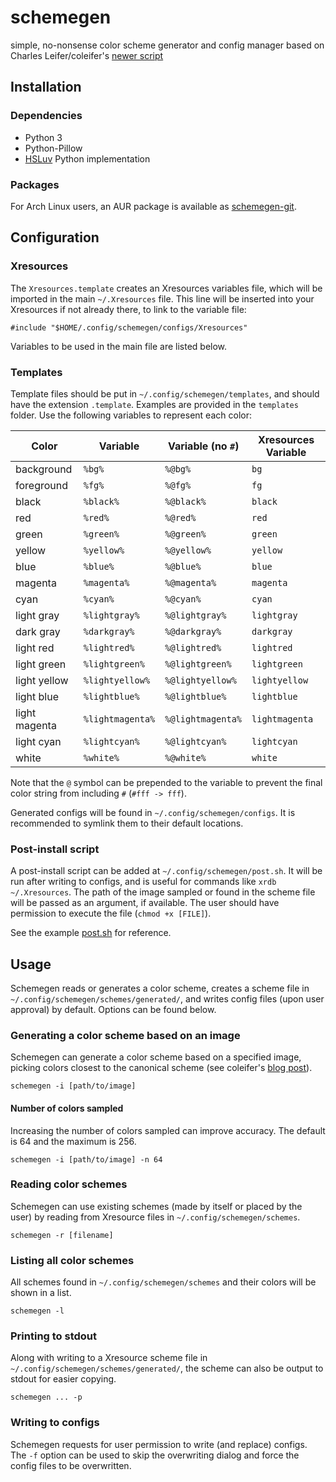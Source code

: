 # schemegen
simple, no-nonsense color scheme generator and config manager based on Charles Leifer/coleifer's [newer script](http://charlesleifer.com/blog/suffering-for-fashion-a-glimpse-into-my-linux-theming-toolchain/)

## Installation
### Dependencies
* Python 3
* Python-Pillow
* [HSLuv](http://www.hsluv.org/) Python implementation

### Packages
For Arch Linux users, an AUR package is available as [schemegen-git](https://aur.archlinux.org/packages/schemegen-git/).

## Configuration
### Xresources
The `Xresources.template` creates an Xresources variables file, which will be imported in the main `~/.Xresources` file.
This line will be inserted into your Xresources if not already there, to link to the variable file:
```
#include "$HOME/.config/schemegen/configs/Xresources"
```

Variables to be used in the main file are listed below.
### Templates
Template files should be put in `~/.config/schemegen/templates`, and should have the extension `.template`. Examples are provided in the `templates` folder. Use the following variables to represent each color:

| Color         | Variable         |  Variable (no `#`) |Xresources Variable |
|---------------|------------------|--------------------|--------------------|
| background    | `%bg%`           |  `%@bg%`           |`bg`                |
| foreground    | `%fg%`           |  `%@fg%`           |`fg`                |
| black         | `%black%`        |  `%@black%`        |`black`             |
| red           | `%red%`          |  `%@red%`          |`red`               |
| green         | `%green%`        |  `%@green%`        |`green`             |
| yellow        | `%yellow%`       |  `%@yellow%`       |`yellow`            |
| blue          | `%blue%`         |  `%@blue%`         |`blue`              |
| magenta       | `%magenta%`      |  `%@magenta%`      |`magenta`           |
| cyan          | `%cyan%`         |  `%@cyan%`         |`cyan`              |
| light gray    | `%lightgray%`    |  `%@lightgray%`    |`lightgray`         |
| dark gray     | `%darkgray%`     |  `%@darkgray%`     |`darkgray`          |
| light red     | `%lightred%`     |  `%@lightred%`     |`lightred`          |
| light green   | `%lightgreen%`   |  `%@lightgreen%`   |`lightgreen`        |
| light yellow  | `%lightyellow%`  |  `%@lightyellow%`  |`lightyellow`       |
| light blue    | `%lightblue%`    |  `%@lightblue%`    |`lightblue`         |
| light magenta | `%lightmagenta%` |  `%@lightmagenta%` |`lightmagenta`      |
| light cyan    | `%lightcyan%`    |  `%@lightcyan%`    |`lightcyan`         |
| white         | `%white%`        |  `%@white%`        |`white`             |

Note that the `@` symbol can be prepended to the variable to prevent the final color string from including `#` (`#fff -> fff`).

Generated configs will be found in `~/.config/schemegen/configs`. It is recommended to symlink them to their default locations.
### Post-install script
A post-install script can be added at `~/.config/schemegen/post.sh`. It will be run after writing to configs, and is useful for commands like `xrdb ~/.Xresources`. The path of the image sampled or found in the scheme file will be passed as an argument, if available. The user should have permission to execute the file (`chmod +x [FILE]`).

See the example [post.sh](examples/post.sh) for reference.
## Usage
Schemegen reads or generates a color scheme, creates a scheme file in `~/.config/schemegen/schemes/generated/`, and writes config files (upon user approval) by default. Options can be found below.

### Generating a color scheme based on an image
Schemegen can generate a color scheme based on a specified image, picking colors closest to the canonical scheme (see coleifer's [blog post](http://charlesleifer.com/blog/suffering-for-fashion-a-glimpse-into-my-linux-theming-toolchain/)).

`schemegen -i [path/to/image]`

#### Number of colors sampled
Increasing the number of colors sampled can improve accuracy. The default is 64 and the maximum is 256.

`schemegen -i [path/to/image] -n 64`
### Reading color schemes
Schemegen can use existing schemes (made by itself or placed by the user) by reading from Xresource files in `~/.config/schemegen/schemes`.

`schemegen -r [filename]`
### Listing all color schemes
All schemes found in `~/.config/schemegen/schemes` and their colors will be shown in a list.

`schemegen -l`
### Printing to stdout
Along with writing to a Xresource scheme file in `~/.config/schemegen/schemes/generated/`, the scheme can also be output to stdout for easier copying.

`schemegen ... -p`
### Writing to configs
Schemegen requests for user permission to write (and replace) configs. The `-f` option can be used to skip the overwriting dialog and force the config files to be overwritten.
